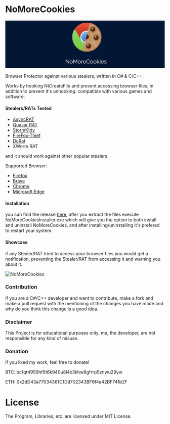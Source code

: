 # NoMoreCookies
<p align="center">
<a href="#"><img src="https://github.com/AdvDebug/NoMoreCookies/blob/main/NoMoreCookies.jpg?raw=true" height="150"></a>
</p>
Browser Protector against various stealers, written in C# & C/C++.

Works by hooking NtCreateFile and prevent accessing browser files, in addition to prevent it's unhooking. compatible with various games and software.

#### Stealers/RATs Tested
* <a href="https://github.com/NYAN-x-CAT/AsyncRAT-C-Sharp">AsyncRAT</a>
* <a href="https://github.com/quasar/Quasar">Quasar RAT</a>
* <a href="https://github.com/swagkarna/StormKitty">StormKitty</a>
* <a href="https://github.com/LimerBoy/FireFox-Thief">FireFox-Thief</a>
* <a href="https://github.com/qwqdanchun/DcRat">DcRat</a>
* XWorm RAT

and it should work against other popular stealers.

Supported Browser:

* <a href="https://www.mozilla.org/en-US/firefox/browsers">Firefox</a>
* <a href="https://brave.com">Brave<a/>
* <a href="https://www.google.com/chrome">Chrome</a>
* <a href="https://www.microsoft.com/en-us/edge">Microsoft Edge</a>

#### Installation 
you can find the release <a href="https://github.com/AdvDebug/NoMoreCookies/releases/tag/NoMoreCookies_1.2">here</a>, after you extract the files execute NoMoreCookiesInstaller.exe which will give you the option to both install and uninstall NoMoreCookies, and after installing/uninstalling it's prefered to restart your system.

#### Showcase
if any Stealer/RAT tried to access your browser files you would get a notification, preventing the Stealer/RAT from accessing it and warning you about it.


![NoMoreCookies](https://github.com/AdvDebug/NoMoreCookies/assets/90452585/ad4d07bf-2b84-488f-8bad-cf8241c89d84)

### Contribution

if you are a C#/C++ developer and want to contribute, make a fork and make a pull request with the mentioning of the changes you have made and why do you think this change is a good idea.

### Disclaimer

This Project is for educational purposes only. me, the developer, are not responsible for any kind of misuse.

### Donation
if you liked my work, feel free to donate!

BTC: bc1qt4959hf9t6k940u8l4x3khw8gfrrp5znwu29yw

ETH: 0x2dD43a77034361C1Dd702343BF6f4a42BF741b2F

# License
The Program, Libraries, etc. are licensed under MIT License.
